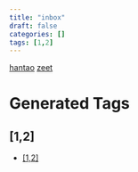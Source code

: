 ```yaml
---
title: "inbox"
draft: false
categories: []
tags: [1,2]
---
```


[hantao](/hantao)
[zeet](/zeet)

















# Generated Tags

## [1,2]

- [[1,2]](inbox#[1,2])
